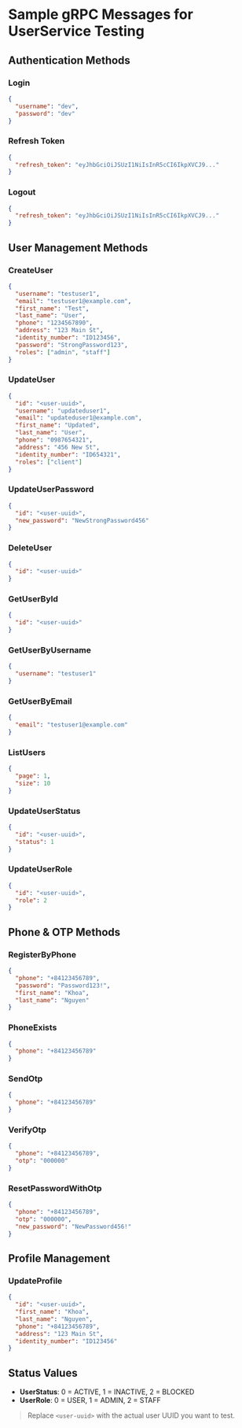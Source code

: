 # Sample gRPC Messages for UserService Testing

## Authentication Methods

### Login
```json
{
  "username": "dev",
  "password": "dev"
}
```

### Refresh Token
```json
{
  "refresh_token": "eyJhbGciOiJSUzI1NiIsInR5cCI6IkpXVCJ9..."
}
```

### Logout
```json
{
  "refresh_token": "eyJhbGciOiJSUzI1NiIsInR5cCI6IkpXVCJ9..."
}
```

## User Management Methods

### CreateUser
```json
{
  "username": "testuser1",
  "email": "testuser1@example.com",
  "first_name": "Test",
  "last_name": "User",
  "phone": "1234567890",
  "address": "123 Main St",
  "identity_number": "ID123456",
  "password": "StrongPassword123",
  "roles": ["admin", "staff"]
}
```

### UpdateUser
```json
{
  "id": "<user-uuid>",
  "username": "updateduser1",
  "email": "updateduser1@example.com",
  "first_name": "Updated",
  "last_name": "User",
  "phone": "0987654321",
  "address": "456 New St",
  "identity_number": "ID654321",
  "roles": ["client"]
}
```

### UpdateUserPassword
```json
{
  "id": "<user-uuid>",
  "new_password": "NewStrongPassword456"
}
```

### DeleteUser
```json
{
  "id": "<user-uuid>"
}
```

### GetUserById
```json
{
  "id": "<user-uuid>"
}
```

### GetUserByUsername
```json
{
  "username": "testuser1"
}
```

### GetUserByEmail
```json
{
  "email": "testuser1@example.com"
}
```

### ListUsers
```json
{
  "page": 1,
  "size": 10
}
```

### UpdateUserStatus
```json
{
  "id": "<user-uuid>",
  "status": 1
}
```

### UpdateUserRole
```json
{
  "id": "<user-uuid>",
  "role": 2
}
```

## Phone & OTP Methods

### RegisterByPhone
```json
{
  "phone": "+84123456789",
  "password": "Password123!",
  "first_name": "Khoa",
  "last_name": "Nguyen"
}
```

### PhoneExists
```json
{
  "phone": "+84123456789"
}
```

### SendOtp
```json
{
  "phone": "+84123456789"
}
```

### VerifyOtp
```json
{
  "phone": "+84123456789",
  "otp": "000000"
}
```

### ResetPasswordWithOtp
```json
{
  "phone": "+84123456789",
  "otp": "000000",
  "new_password": "NewPassword456!"
}
```

## Profile Management

### UpdateProfile
```json
{
  "id": "<user-uuid>",
  "first_name": "Khoa",
  "last_name": "Nguyen",
  "phone": "+84123456789",
  "address": "123 Main St",
  "identity_number": "ID123456"
}
```

## Status Values
- **UserStatus**: 0 = ACTIVE, 1 = INACTIVE, 2 = BLOCKED
- **UserRole**: 0 = USER, 1 = ADMIN, 2 = STAFF

> Replace `<user-uuid>` with the actual user UUID you want to test. 

